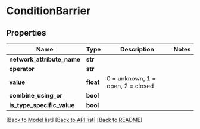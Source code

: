 # ConditionBarrier

## Properties
Name | Type | Description | Notes
------------ | ------------- | ------------- | -------------
**network_attribute_name** | **str** |  | 
**operator** | **str** |  | 
**value** | **float** | 0 &#x3D; unknown, 1 &#x3D; open, 2 &#x3D; closed | 
**combine_using_or** | **bool** |  | 
**is_type_specific_value** | **bool** |  | 

[[Back to Model list]](../README.md#documentation-for-models) [[Back to API list]](../README.md#documentation-for-api-endpoints) [[Back to README]](../README.md)


